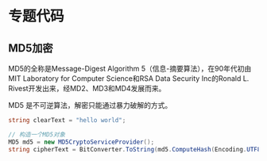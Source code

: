 # 专题代码

## MD5加密
MD5的全称是Message-Digest Algorithm 5（信息-摘要算法），在90年代初由MIT Laboratory for Computer Science和RSA Data Security Inc的Ronald L. Rivest开发出来，经MD2、MD3和MD4发展而来。

MD5 是不可逆算法，解密只能通过暴力破解的方式。

```cs
string clearText = "hello world";

// 构造一个MD5对象
MD5 md5 = new MD5CryptoServiceProvider();
string cipherText = BitConverter.ToString(md5.ComputeHash(Encoding.UTF8.GetBytes(clearText))).Replace("-", "");
```


